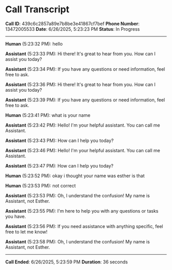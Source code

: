 # Call Transcript
**Call ID**: 439c6c2857a89e7b8be3e41867cf7bef
**Phone Number**: 13472005533
**Date**: 6/26/2025, 5:23:23 PM
**Status**: In Progress

---

**Human** (5:23:32 PM): hello

**Assistant** (5:23:33 PM): Hi there! It's great to hear from you. How can I assist you today?

**Assistant** (5:23:34 PM):   If you have any questions or need information, feel free to ask.

**Assistant** (5:23:36 PM): Hi there! It's great to hear from you. How can I assist you today?

**Assistant** (5:23:39 PM):   If you have any questions or need information, feel free to ask.

**Human** (5:23:41 PM): what is your name

**Assistant** (5:23:42 PM): Hello! I'm your helpful assistant. You can call me Assistant.

**Assistant** (5:23:43 PM):  How can I help you today?

**Assistant** (5:23:46 PM): Hello! I'm your helpful assistant. You can call me Assistant.

**Assistant** (5:23:47 PM):  How can I help you today?

**Human** (5:23:52 PM): okay i thought your name was esther is that

**Human** (5:23:53 PM): not correct

**Assistant** (5:23:53 PM): Oh, I understand the confusion! My name is Assistant, not Esther.

**Assistant** (5:23:55 PM):  I'm here to help you with any questions or tasks you have.

**Assistant** (5:23:56 PM):  If you need assistance with anything specific, feel free to let me know!

**Assistant** (5:23:58 PM): Oh, I understand the confusion! My name is Assistant, not Esther.


---

**Call Ended**: 6/26/2025, 5:23:59 PM
**Duration**: 36 seconds
